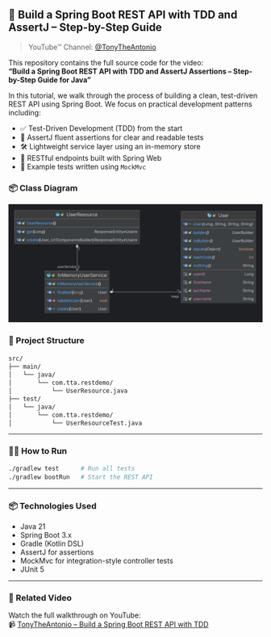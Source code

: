 ## 🧪 Build a Spring Boot REST API with TDD and AssertJ – Step-by-Step Guide

> YouTube&trade; Channel:
> [@TonyTheAntonio](https://www.youtube.com/channel/UC8xQy0wlMBLTvvAcvehz0Kg/)


This repository contains the full source code for the video:  
**“Build a Spring Boot REST API with TDD and AssertJ Assertions – Step-by-Step Guide for Java”**

In this tutorial, we walk through the process of building a clean, test-driven REST API using Spring Boot. We focus on practical development patterns including:

- ✅ Test-Driven Development (TDD) from the start  
- 🧰 AssertJ fluent assertions for clear and readable tests  
- 🛠️ Lightweight service layer using an in-memory store  
- 🚀 RESTful endpoints built with Spring Web  
- 📄 Example tests written using `MockMvc`

### 📦 Class Diagram

![Class-Diagram-1.png](Class-Diagram-1.png)

### 📁 Project Structure

```
src/
├── main/
│   └── java/
│       └── com.tta.restdemo/
│           └── UserResource.java
├── test/
│   └── java/
│       └── com.tta.restdemo/
│           └── UserResourceTest.java
```

---

### 🧑‍💻 How to Run

```bash
./gradlew test      # Run all tests
./gradlew bootRun   # Start the REST API
```

---

### 📦 Technologies Used

- Java 21
- Spring Boot 3.x
- Gradle (Kotlin DSL)
- AssertJ for assertions
- MockMvc for integration-style controller tests
- JUnit 5

---

### 🔗 Related Video

Watch the full walkthrough on YouTube:  
📹 [TonyTheAntonio – Build a Spring Boot REST API with TDD](https://youtube.com/@TonyTheAntonio)



